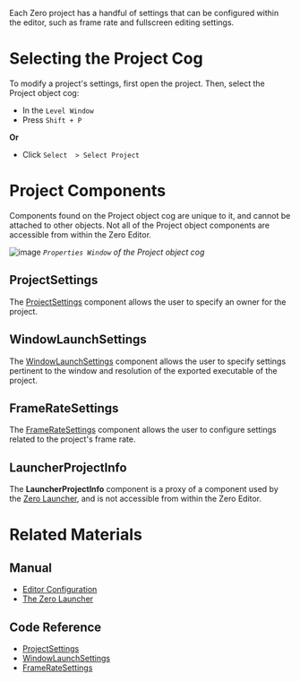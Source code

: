 Each Zero project has a handful of settings that can be configured within the editor, such as frame rate and fullscreen editing settings.

 #  Selecting the Project Cog

To modify a project's settings, first open the project. Then, select the Project object cog:

 - In the `Level Window`
  - Press `Shift + P`

**Or**

 - Click `Select  > Select Project`

 #  Project Components

Components found on the Project object cog are unique to it, and cannot be attached to other objects. Not all of the Project object components are accessible from within the Zero Editor.



![image](https://media.githubusercontent.com/media/zeroengineteam/ZeroFiles/master/doc_files/66359.png) *`Properties Window` of the Project object cog*


 ##  ProjectSettings

The [ ProjectSettings](https://github.com/zeroengineteam/ZeroDocs/code_reference/class_reference/projectsettings.markdown) component allows the user to specify an owner for the project.

 ##  WindowLaunchSettings

The [ WindowLaunchSettings](https://github.com/zeroengineteam/ZeroDocs/code_reference/class_reference/windowlaunchsettings.markdown) component allows the user to specify settings pertinent to the window and resolution of the exported executable of the project.

 ##  FrameRateSettings

The [ FrameRateSettings](https://github.com/zeroengineteam/ZeroDocs/code_reference/class_reference/frameratesettings.markdown) component allows the user to configure settings related to the project's frame rate.

 ##  LauncherProjectInfo

The **LauncherProjectInfo** component is a proxy of a component used by the [ Zero Launcher](https://github.com/zeroengineteam/ZeroDocs/zero_editor_documentation/zeromanual/editor/launcher.markdown), and is not accessible from within the Zero Editor.

 #  Related Materials

 ##  Manual
- [Editor Configuration](https://github.com/zeroengineteam/ZeroDocs/zero_editor_documentation/zeromanual/editor/editor_configuration.markdown)
- [ The Zero Launcher](https://github.com/zeroengineteam/ZeroDocs/zero_editor_documentation/zeromanual/editor/launcher.markdown)

 ##  Code Reference
- [ ProjectSettings](https://github.com/zeroengineteam/ZeroDocs/code_reference/class_reference/projectsettings.markdown)
- [ WindowLaunchSettings](https://github.com/zeroengineteam/ZeroDocs/code_reference/class_reference/windowlaunchsettings.markdown)
- [ FrameRateSettings](https://github.com/zeroengineteam/ZeroDocs/code_reference/class_reference/frameratesettings.markdown) 

 